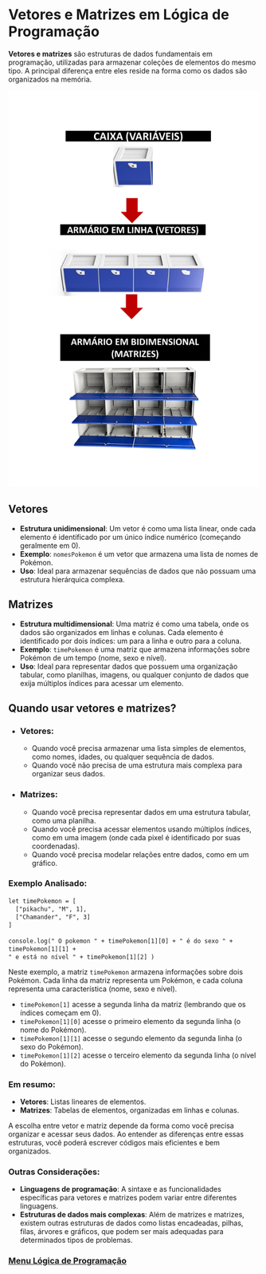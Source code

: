 # Vetores  e Matrizes em Lógica de Programação

**Vetores e matrizes** são estruturas de dados fundamentais em programação, utilizadas para armazenar coleções de elementos do mesmo tipo. A principal diferença entre eles reside na forma como os dados são organizados na memória.

<img src="../img/vetores-matrizes.webp">

## Vetores

- **Estrutura unidimensional**: Um vetor é como uma lista linear, onde cada elemento é identificado por um único índice numérico (começando geralmente em 0).
- **Exemplo**: `nomesPokemon` é um vetor que armazena uma lista de nomes de Pokémon.
- **Uso**: Ideal para armazenar sequências de dados que não possuam uma estrutura hierárquica complexa.

## Matrizes

- **Estrutura multidimensional**: Uma matriz é como uma tabela, onde os dados são organizados em linhas e colunas. Cada elemento é identificado por dois índices: um para a linha e outro para a coluna.
- **Exemplo**: `timePokemon` é uma matriz que armazena informações sobre Pokémon de um tempo (nome, sexo e nível).
- **Uso**: Ideal para representar dados que possuem uma organização tabular, como planilhas, imagens, ou qualquer conjunto de dados que exija múltiplos índices para acessar um elemento.

## Quando usar vetores e matrizes?

- ### Vetores:
    - Quando você precisa armazenar uma lista simples de elementos, como nomes, idades, ou qualquer sequência de dados.
    - Quando você não precisa de uma estrutura mais complexa para organizar seus dados.

- ### Matrizes:
    - Quando você precisa representar dados em uma estrutura tabular, como uma planilha.
    - Quando você precisa acessar elementos usando múltiplos índices, como em uma imagem (onde cada pixel é identificado por suas coordenadas).
    - Quando você precisa modelar relações entre dados, como em um gráfico.

### Exemplo Analisado:

```
let timePokemon = [
  ["pikachu", "M", 1],
  ["Chamander", "F", 3]
]

console.log(" O pokemon " + timePokemon[1][0] + " é do sexo " +  timePokemon[1][1] + 
" e está no nível " + timePokemon[1][2] )
```

Neste exemplo, a matriz `timePokemon` armazena informações sobre dois Pokémon. Cada linha da matriz representa um Pokémon, e cada coluna representa uma característica (nome, sexo e nível).

- `timePokemon[1]` acesse a segunda linha da matriz (lembrando que os índices começam em 0).
- `timePokemon[1][0]` acesse o primeiro elemento da segunda linha (o nome do Pokémon).
- `timePokemon[1][1]` acesse o segundo elemento da segunda linha (o sexo do Pokémon).
- `timePokemon[1][2]` acesse o terceiro elemento da segunda linha (o nível do Pokémon).

### Em resumo:

- **Vetores**: Listas lineares de elementos.
- **Matrizes**: Tabelas de elementos, organizadas em linhas e colunas.

A escolha entre vetor e matriz depende da forma como você precisa organizar e acessar seus dados. Ao entender as diferenças entre essas estruturas, você poderá escrever códigos mais eficientes e bem organizados.

### Outras Considerações:

- **Linguagens de programação**: A sintaxe e as funcionalidades específicas para vetores e matrizes podem variar entre diferentes linguagens.
- **Estruturas de dados mais complexas**: Além de matrizes e matrizes, existem outras estruturas de dados como listas encadeadas, pilhas, filas, árvores e gráficos, que podem ser mais adequadas para determinados tipos de problemas.

### [Menu Lógica de Programação](../menu_logica-programacao.md)